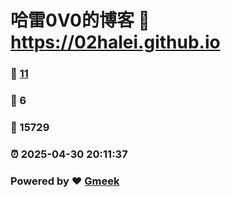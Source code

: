 # 哈雷0V0的博客 :link: https://02halei.github.io 
### :page_facing_up: [11](https://02halei.github.io/tag.html) 
### :speech_balloon: 6 
### :hibiscus: 15729 
### :alarm_clock: 2025-04-30 20:11:37 
### Powered by :heart: [Gmeek](https://github.com/Meekdai/Gmeek)
